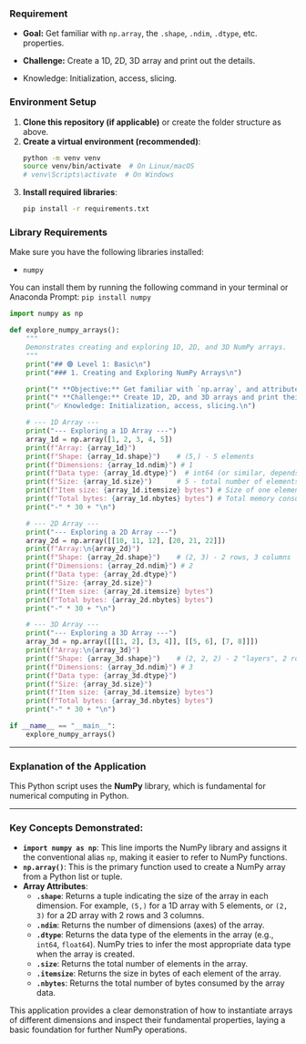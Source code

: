 ### Requirement

* **Goal:** Get familiar with `np.array`, the `.shape`, `.ndim`, `.dtype`, etc. properties.

* **Challenge:** Create a 1D, 2D, 3D array and print out the details.

* Knowledge: Initialization, access, slicing.

### Environment Setup

1.  **Clone this repository (if applicable)** or create the folder structure as above.
2.  **Create a virtual environment (recommended)**:
    ```bash
    python -m venv venv
    source venv/bin/activate  # On Linux/macOS
    # venv\Scripts\activate  # On Windows
    ```
3.  **Install required libraries**:
    ```bash
    pip install -r requirements.txt
    ```

### Library Requirements

Make sure you have the following libraries installed:

  * `numpy`

You can install them by running the following command in your terminal or Anaconda Prompt:
`pip install numpy`

```python
import numpy as np

def explore_numpy_arrays():
    """
    Demonstrates creating and exploring 1D, 2D, and 3D NumPy arrays.
    """
    print("## 🟢 Level 1: Basic\n")
    print("### 1. Creating and Exploring NumPy Arrays\n")

    print("* **Objective:** Get familiar with `np.array`, and attributes like `.shape`, `.ndim`, `.dtype`, etc.\n")
    print("* **Challenge:** Create 1D, 2D, and 3D arrays and print their detailed information.\n")
    print("✅ Knowledge: Initialization, access, slicing.\n")

    # --- 1D Array ---
    print("--- Exploring a 1D Array ---")
    array_1d = np.array([1, 2, 3, 4, 5])
    print(f"Array: {array_1d}")
    print(f"Shape: {array_1d.shape}")    # (5,) - 5 elements
    print(f"Dimensions: {array_1d.ndim}") # 1
    print(f"Data type: {array_1d.dtype}")  # int64 (or similar, depends on system)
    print(f"Size: {array_1d.size}")      # 5 - total number of elements
    print(f"Item size: {array_1d.itemsize} bytes") # Size of one element in bytes
    print(f"Total bytes: {array_1d.nbytes} bytes") # Total memory consumed by array data
    print("-" * 30 + "\n")

    # --- 2D Array ---
    print("--- Exploring a 2D Array ---")
    array_2d = np.array([[10, 11, 12], [20, 21, 22]])
    print(f"Array:\n{array_2d}")
    print(f"Shape: {array_2d.shape}")    # (2, 3) - 2 rows, 3 columns
    print(f"Dimensions: {array_2d.ndim}") # 2
    print(f"Data type: {array_2d.dtype}")
    print(f"Size: {array_2d.size}")
    print(f"Item size: {array_2d.itemsize} bytes")
    print(f"Total bytes: {array_2d.nbytes} bytes")
    print("-" * 30 + "\n")

    # --- 3D Array ---
    print("--- Exploring a 3D Array ---")
    array_3d = np.array([[[1, 2], [3, 4]], [[5, 6], [7, 8]]])
    print(f"Array:\n{array_3d}")
    print(f"Shape: {array_3d.shape}")    # (2, 2, 2) - 2 "layers", 2 rows, 2 columns
    print(f"Dimensions: {array_3d.ndim}") # 3
    print(f"Data type: {array_3d.dtype}")
    print(f"Size: {array_3d.size}")
    print(f"Item size: {array_3d.itemsize} bytes")
    print(f"Total bytes: {array_3d.nbytes} bytes")
    print("-" * 30 + "\n")

if __name__ == "__main__":
    explore_numpy_arrays()
```

-----

### **Explanation of the Application**

This Python script uses the **NumPy** library, which is fundamental for numerical computing in Python.

-----

### **Key Concepts Demonstrated:**

  * **`import numpy as np`**: This line imports the NumPy library and assigns it the conventional alias `np`, making it easier to refer to NumPy functions.
  * **`np.array()`**: This is the primary function used to create a NumPy array from a Python list or tuple.
  * **Array Attributes**:
      * **`.shape`**: Returns a tuple indicating the size of the array in each dimension. For example, `(5,)` for a 1D array with 5 elements, or `(2, 3)` for a 2D array with 2 rows and 3 columns.
      * **`.ndim`**: Returns the number of dimensions (axes) of the array.
      * **`.dtype`**: Returns the data type of the elements in the array (e.g., `int64`, `float64`). NumPy tries to infer the most appropriate data type when the array is created.
      * **`.size`**: Returns the total number of elements in the array.
      * **`.itemsize`**: Returns the size in bytes of each element of the array.
      * **`.nbytes`**: Returns the total number of bytes consumed by the array data.

This application provides a clear demonstration of how to instantiate arrays of different dimensions and inspect their fundamental properties, laying a basic foundation for further NumPy operations.